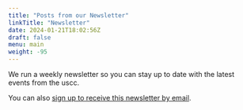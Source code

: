 ```yaml
---
title: "Posts from our Newsletter"
linkTitle: "Newsletter"
date: 2024-01-21T18:02:56Z
draft: false
menu: main
weight: -95
---
```

We run a weekly newsletter so you can stay up to date with the latest events from the uscc.
<!--more-->
You can also [sign up to receive this newsletter by email][email-signup-form].

[email-signup-form]: <https://forms.gle/BqUhvn6d26rg8WqbA>
